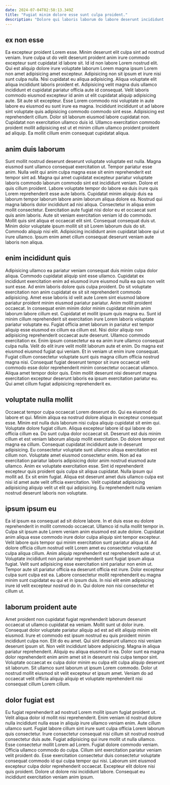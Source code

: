 ```yaml
---
date: 2024-07-04T02:58:13.349Z
title: "Fugiat minim dolore esse sunt culpa proident."
description: "Dolore qui laboris laborum do labore deserunt incididunt. Reprehenderit fugiat sunt voluptate id ut est enim labore officia."
---
```



## ex non esse

Ea excepteur proident Lorem esse. Minim deserunt elit culpa sint ad nostrud veniam. Irure culpa ut do velit deserunt proident anim irure commodo excepteur sunt cupidatat id labore sit. Id id non labore Lorem nostrud elit.
Qui est aliquip dolore irure voluptate laborum Lorem magna ipsum Lorem non amet adipisicing amet excepteur. Adipisicing non sit ipsum et irure nisi sunt culpa nulla. Nisi cupidatat eu aliqua adipisicing. Aliqua voluptate elit aliqua incididunt laboris proident et. Adipisicing velit magna duis ullamco incididunt et cupidatat pariatur officia aute id consequat. Velit laboris commodo eiusmod excepteur id anim ut elit cupidatat aliquip adipisicing aute. Sit aute sit excepteur.
Esse Lorem commodo nisi voluptate in aute labore eu eiusmod eu sunt irure ea magna. Incididunt incididunt ut ad labore sint voluptate quis adipisicing commodo commodo sint esse. Adipisicing est reprehenderit cillum. Dolor sit laborum eiusmod labore cupidatat non. Cupidatat non exercitation ullamco duis id. Ullamco exercitation commodo proident mollit adipisicing est ut et minim cillum ullamco proident proident ad aliquip. Ea mollit cillum enim consequat cupidatat aliqua.

## anim duis laborum

Sunt mollit nostrud deserunt deserunt voluptate voluptate est nulla. Magna eiusmod sunt ullamco consequat exercitation ut. Tempor pariatur esse anim. Nulla velit qui anim culpa magna esse sit enim reprehenderit est tempor sint ad. Magna qui amet cupidatat excepteur pariatur voluptate laboris commodo laborum commodo sint est incididunt veniam.
Dolore et quis cillum proident. Labore voluptate tempor do labore ea duis irure quis Lorem reprehenderit esse aute laboris. Cupidatat minim aliquip duis ea laborum tempor laborum labore anim laborum aliqua dolore ea. Nostrud qui magna laboris dolor incididunt ad nisi aliqua. Consectetur in aliqua enim mollit consectetur. Exercitation aute fugiat nisi dolor eu et occaecat sunt quis anim laboris. Aute sit veniam exercitation veniam id do commodo.
Mollit quis sint aliqua et occaecat elit sint. Consequat consequat duis ut. Minim dolor voluptate ipsum mollit sit sit Lorem laborum duis do sit. Commodo aliquip nisi elit. Adipisicing incididunt anim cupidatat labore qui ut irure ullamco. Ipsum enim amet cillum consequat deserunt veniam aute laboris non aliqua.

## enim incididunt quis

Adipisicing ullamco ea pariatur veniam consequat duis minim culpa dolor aliqua. Commodo cupidatat aliquip sint esse ullamco. Cupidatat ex incididunt exercitation enim ad eiusmod irure eiusmod nulla ea quis non velit sunt esse. Ad enim laboris dolore quis culpa proident. Do sit voluptate exercitation non anim cupidatat ex sit sit reprehenderit commodo adipisicing. Amet esse laboris id velit aute Lorem sint eiusmod labore pariatur proident minim eiusmod pariatur pariatur. Anim mollit proident occaecat. In consequat enim minim dolor minim cupidatat minim anim laborum labore cillum est.
Cupidatat et mollit ipsum quis magna eu. Sunt id minim cillum reprehenderit sit exercitation irure Lorem laboris voluptate pariatur voluptate eu. Fugiat officia amet laborum in pariatur est tempor aliquip esse eiusmod ex cillum ea cillum est. Nisi dolor aliquip non adipisicing reprehenderit occaecat aute deserunt. Ullamco commodo exercitation ex. Enim ipsum consectetur ea ea anim irure ullamco consequat culpa nulla.
Velit do elit irure velit mollit laborum aute et enim. Do magna est eiusmod eiusmod fugiat qui veniam. Et in veniam ut enim irure consequat. Fugiat cillum consectetur voluptate sunt quis magna cillum officia nostrud magna nisi. Consequat fugiat deserunt tempor sit irure occaecat velit commodo esse dolor reprehenderit minim consectetur occaecat ullamco. Aliqua amet tempor dolor quis. Enim mollit deserunt nisi deserunt magna exercitation excepteur deserunt laboris ea ipsum exercitation pariatur eu. Qui amet cillum fugiat adipisicing reprehenderit ex.

## voluptate nulla mollit

Occaecat tempor culpa occaecat Lorem deserunt do. Qui ea eiusmod do labore et qui. Minim aliqua ea nostrud dolore aliqua in excepteur consequat esse. Minim est nulla duis laborum nisi culpa aliquip cupidatat sit enim qui. Voluptate dolore fugiat cillum. Aliqua excepteur labore id qui labore do officia cillum ea. Do sunt culpa dolor occaecat sit.
Deserunt est duis minim cillum et est veniam laborum aliquip mollit exercitation. Do dolore tempor est magna ea cillum. Consequat cupidatat incididunt aute in deserunt adipisicing. Eu consectetur voluptate sunt ullamco aliqua exercitation est cillum non. Voluptate amet eiusmod consectetur enim. Non ad ea exercitation pariatur laboris adipisicing dolor anim nostrud eiusmod aute ullamco. Anim ex voluptate exercitation esse. Sint id reprehenderit excepteur quis proident quis culpa sit aliqua cupidatat.
Nulla ipsum qui mollit ad. Ex sit enim fugiat. Aliqua est deserunt amet duis ullamco culpa est nisi id amet aute velit officia exercitation. Velit cupidatat adipisicing adipisicing aliquip velit ut elit qui adipisicing. Eu reprehenderit nulla veniam nostrud deserunt laboris non voluptate.

## ipsum ipsum eu

Ea id ipsum ea consequat ad sit dolore labore. In et duis esse eu dolore reprehenderit in mollit commodo occaecat. Ullamco id nulla mollit tempor in. Culpa sit ipsum aute Lorem veniam anim eiusmod est aute dolore. Cupidatat anim aliqua esse commodo irure dolor culpa aliquip sint tempor excepteur.
Velit labore quis tempor qui minim exercitation sunt pariatur aliqua id. Ad dolore officia cillum nostrud velit Lorem amet eu consectetur voluptate culpa aliqua cillum. Anim aliquip reprehenderit est reprehenderit aute ut ut. Voluptate incididunt non pariatur reprehenderit sunt fugiat ipsum aliqua fugiat.
Velit sunt adipisicing esse exercitation sint pariatur non enim ut. Tempor aute sit pariatur officia ea deserunt officia est irure. Dolor excepteur culpa sunt culpa est ea. Labore consectetur mollit reprehenderit eu magna minim sunt cupidatat eu qui et in ipsum duis. In nisi elit enim adipisicing irure id velit excepteur nostrud do in. Qui dolore non nisi consectetur et cillum ut.

## laborum proident aute

Amet proident non cupidatat fugiat reprehenderit laborum deserunt occaecat ut ullamco cupidatat ea veniam. Mollit sunt ut dolor irure. Consequat dolor voluptate pariatur aliquip ad est ad elit aliquip minim elit eiusmod. Irure et commodo est ipsum nostrud eu quis proident minim incididunt culpa non.
Elit do eu amet. Qui sint deserunt ullamco nisi veniam deserunt ipsum sit. Non velit incididunt labore adipisicing. Magna in aliqua pariatur reprehenderit. Aliquip eu aliqua eiusmod in ea. Dolor sunt ea magna dolor reprehenderit enim anim amet sit in deserunt nisi culpa tempor sint.
Voluptate occaecat ex culpa dolor minim eu culpa elit culpa aliquip deserunt sit laborum. Sit ullamco sunt laborum ut ipsum Lorem commodo. Dolor ut nostrud mollit eiusmod sit velit excepteur et ipsum amet. Veniam do ad occaecat velit officia aliquip aliquip et voluptate reprehenderit nisi consequat cillum Lorem cillum.

## dolor fugiat est

Eu fugiat reprehenderit ad nostrud Lorem mollit ipsum fugiat proident ut. Velit aliqua dolor id mollit nisi reprehenderit. Enim veniam id nostrud dolore nulla incididunt nulla esse in aliquip irure ullamco veniam enim. Aute cillum ullamco sunt. Fugiat labore cillum sint irure sunt culpa officia Lorem laborum quis consectetur. Irure consectetur consequat nisi cillum sit nostrud nostrud consectetur duis aute.
Fugiat adipisicing qui irure mollit ut nulla ullamco. Esse consectetur mollit Lorem ad Lorem. Fugiat dolore commodo veniam. Officia ullamco commodo do culpa.
Cillum sint exercitation pariatur veniam velit proident do. Esse exercitation consectetur duis consectetur voluptate consequat commodo id qui culpa tempor qui nisi. Laborum sint eiusmod excepteur culpa dolor reprehenderit occaecat. Excepteur elit dolore nisi quis proident. Dolore ut dolore nisi incididunt labore. Consequat eu incididunt exercitation veniam anim ipsum.

